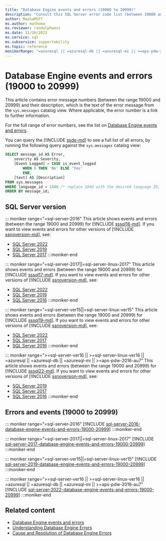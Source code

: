 ```yaml
---
title: "Database Engine events and errors (19000 to 20999)"
description: "Consult this SQL Server error code list (between 19000 and 20999) to find explanations for error messages for SQL Server database engine events."
author: MashaMSFT
ms.author: mathoma
ms.reviewer: randolphwest
ms.date: 11/16/2023
ms.service: sql
ms.subservice: supportability
ms.topic: reference
monikerRange: "=azuresql || =azuresql-db || =azuresql-mi || >=aps-pdw-2016-au7 || >=sql-server-2016 || >=sql-server-linux-2017"
---
```

# Database Engine events and errors (19000 to 20999)

This article contains error message numbers (between the range 19000 and 20999) and their description, which is the text of the error message from the `sys.messages` catalog view. Where applicable, the error number is a link to further information.

For the full range of error numbers, see the list on [Database Engine events and errors](database-engine-events-and-errors.md#errors-and-events).

You can query the [!INCLUDE [ssde-md](../../includes/ssde-md.md)] to see a full list of all errors, by running the following query against the `sys.messages` catalog view:

```sql
SELECT message_id AS Error,
    severity AS Severity,
    [Event Logged] = CASE is_event_logged
        WHEN 0 THEN 'No' ELSE 'Yes'
        END,
    [text] AS [Description]
FROM sys.messages
WHERE language_id = 1040 /* replace 1040 with the desired language ID, such as 1033 for US English */
ORDER BY message_id;
```

## SQL Server version

::: moniker range="=sql-server-2016"
This article shows events and errors (between the range 19000 and 20999) for [!INCLUDE [sssql16-md](../../includes/sssql16-md.md)]. If you want to view events and errors for other versions of [!INCLUDE [ssnoversion-md](../../includes/ssnoversion-md.md)], see:

- [SQL Server 2022](?view=sql-server-ver16&preserve-view=true)
- [SQL Server 2019](?view=sql-server-ver15&preserve-view=true)
- [SQL Server 2017](?view=sql-server-2017&preserve-view=true)
:::moniker-end

::: moniker range="=sql-server-2017||=sql-server-linux-2017"
This article shows events and errors (between the range 19000 and 20999) for [!INCLUDE [sssql17-md](../../includes/sssql17-md.md)]. If you want to view events and errors for other versions of [!INCLUDE [ssnoversion-md](../../includes/ssnoversion-md.md)], see:

- [SQL Server 2022](?view=sql-server-ver16&preserve-view=true)
- [SQL Server 2019](?view=sql-server-ver15&preserve-view=true)
- [SQL Server 2016](?view=sql-server-2016&preserve-view=true)
:::moniker-end

::: moniker range="=sql-server-ver15||=sql-server-linux-ver15"
This article shows events and errors (between the range 19000 and 20999) for [!INCLUDE [sssql19-md](../../includes/sssql19-md.md)]. If you want to view events and errors for other versions of [!INCLUDE [ssnoversion-md](../../includes/ssnoversion-md.md)], see:

- [SQL Server 2022](?view=sql-server-ver16&preserve-view=true)
- [SQL Server 2017](?view=sql-server-2017&preserve-view=true)
- [SQL Server 2016](?view=sql-server-2016&preserve-view=true)
:::moniker-end

::: moniker range=">=sql-server-ver16 || >=sql-server-linux-ver16 || =azuresql || =azuresql-db || =azuresql-mi || >=aps-pdw-2016-au7"
This article shows events and errors (between the range 19000 and 20999) for [!INCLUDE [sssql22-md](../../includes/sssql22-md.md)]. If you want to view events and errors for other versions of [!INCLUDE [ssnoversion-md](../../includes/ssnoversion-md.md)], see:

- [SQL Server 2019](?view=sql-server-ver15&preserve-view=true)
- [SQL Server 2017](?view=sql-server-2017&preserve-view=true)
- [SQL Server 2016](?view=sql-server-2016&preserve-view=true)
:::moniker-end

## Errors and events (19000 to 20999)

::: moniker range="=sql-server-2016"
[!INCLUDE [sql-server-2016-database-engine-events-and-errors-19000-20999](includes/sql-server-2016-database-engine-events-and-errors-19000-20999.md)]
:::moniker-end

::: moniker range="=sql-server-2017||=sql-server-linux-2017"
[!INCLUDE [sql-server-2017-database-engine-events-and-errors-19000-20999](includes/sql-server-2017-database-engine-events-and-errors-19000-20999.md)]
:::moniker-end

::: moniker range="=sql-server-ver15||=sql-server-linux-ver15"
[!INCLUDE [sql-server-2019-database-engine-events-and-errors-19000-20999](includes/sql-server-2019-database-engine-events-and-errors-19000-20999.md)]
:::moniker-end

::: moniker range=">=sql-server-ver16 || >=sql-server-linux-ver16 || =azuresql || =azuresql-db || =azuresql-mi || >=aps-pdw-2016-au7"
[!INCLUDE [sql-server-2022-database-engine-events-and-errors-19000-20999](includes/sql-server-2022-database-engine-events-and-errors-19000-20999.md)]
:::moniker-end

## Related content

- [Database Engine events and errors](database-engine-events-and-errors.md)
- [Understanding Database Engine Errors](../../relational-databases/errors-events/understanding-database-engine-errors.md)
- [Cause and Resolution of Database Engine Errors](/previous-versions/sql/sql-server-2016/ms365262(v=sql.130))
